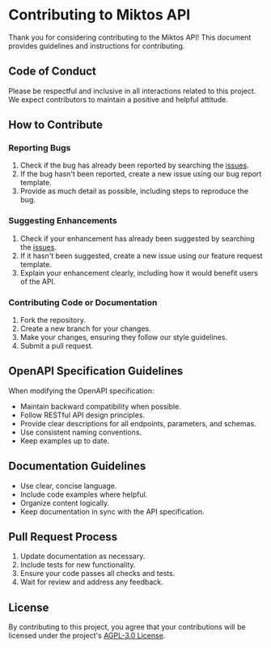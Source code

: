 # Contributing to Miktos API

Thank you for considering contributing to the Miktos API! This document provides guidelines and instructions for contributing.

## Code of Conduct

Please be respectful and inclusive in all interactions related to this project. We expect contributors to maintain a positive and helpful attitude.

## How to Contribute

### Reporting Bugs

1. Check if the bug has already been reported by searching the [issues](https://github.com/LegnaPetiteTour/miktos-api/issues).
2. If the bug hasn't been reported, create a new issue using our bug report template.
3. Provide as much detail as possible, including steps to reproduce the bug.

### Suggesting Enhancements

1. Check if your enhancement has already been suggested by searching the [issues](https://github.com/LegnaPetiteTour/miktos-api/issues).
2. If it hasn't been suggested, create a new issue using our feature request template.
3. Explain your enhancement clearly, including how it would benefit users of the API.

### Contributing Code or Documentation

1. Fork the repository.
2. Create a new branch for your changes.
3. Make your changes, ensuring they follow our style guidelines.
4. Submit a pull request.

## OpenAPI Specification Guidelines

When modifying the OpenAPI specification:

- Maintain backward compatibility when possible.
- Follow RESTful API design principles.
- Provide clear descriptions for all endpoints, parameters, and schemas.
- Use consistent naming conventions.
- Keep examples up to date.

## Documentation Guidelines

- Use clear, concise language.
- Include code examples where helpful.
- Organize content logically.
- Keep documentation in sync with the API specification.

## Pull Request Process

1. Update documentation as necessary.
2. Include tests for new functionality.
3. Ensure your code passes all checks and tests.
4. Wait for review and address any feedback.

## License

By contributing to this project, you agree that your contributions will be licensed under the project's [AGPL-3.0 License](LICENSE).
